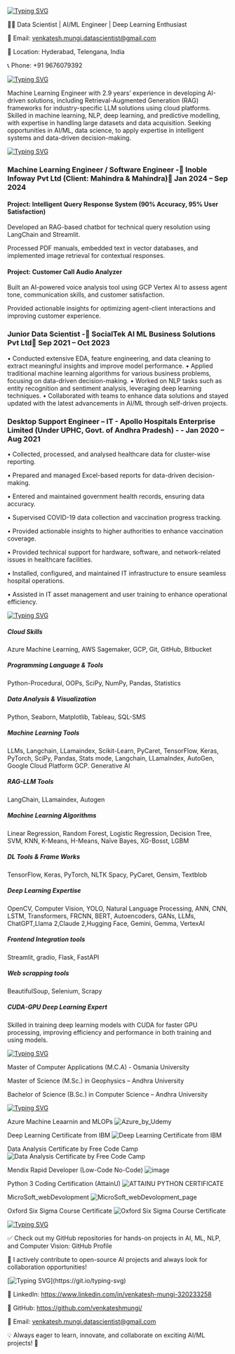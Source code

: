 [![Typing SVG](https://readme-typing-svg.demolab.com?font=Segoe+UI+Black&weight=50&pause=1000&color=393782&width=435&lines=%F0%9F%94%A5Hi+there!+I'm+Venkatesh+Mungi)](https://git.io/typing-svg)

👨‍💻 Data Scientist | AI/ML Engineer | Deep Learning Enthusiast

📧 Email: venkatesh.mungi.datascientist@gmail.com

📍 Location: Hyderabad, Telengana, India

📞 Phone: +91 9676079392

[![Typing SVG](https://readme-typing-svg.demolab.com?font=Segoe+UI+Black&weight=50&pause=1000&color=393782&width=435&lines=%F0%9F%9A%80+About+Me)](https://git.io/typing-svg)

Machine Learning Engineer with 2.9 years’ experience in developing AI-driven solutions, including Retrieval-Augmented Generation (RAG) frameworks for industry-specific LLM solutions using cloud platforms. Skilled in machine learning, NLP, deep learning, and predictive modelling, with expertise in handling large datasets and data acquisition. Seeking opportunities in AI/ML, data science, to apply expertise in intelligent systems and data-driven decision-making.

[![Typing SVG](https://readme-typing-svg.demolab.com?font=Segoe+UI+Black&weight=50&pause=1000&color=393782&width=435&lines=%F0%9F%92%BC+Work+Experience)](https://git.io/typing-svg)

### Machine Learning Engineer / Software Engineer  -📌 Inoble Infoway Pvt Ltd (Client: Mahindra & Mahindra)📆 Jan 2024 – Sep 2024

#### Project: Intelligent Query Response System (90% Accuracy, 95% User Satisfaction)

Developed an RAG-based chatbot for technical query resolution using LangChain and Streamlit.

Processed PDF manuals, embedded text in vector databases, and implemented image retrieval for contextual responses.

#### Project: Customer Call Audio Analyzer

Built an AI-powered voice analysis tool using GCP Vertex AI to assess agent tone, communication skills, and customer satisfaction.

Provided actionable insights for optimizing agent-client interactions and improving customer experience.

### Junior Data Scientist -📌 SocialTek AI ML Business Solutions Pvt Ltd📆 Sep 2021 – Oct 2023
•	Conducted extensive EDA, feature engineering, and data cleaning to extract meaningful insights and improve model performance.
•	Applied traditional machine learning algorithms for various business problems, focusing on data-driven decision-making.
•	Worked on NLP tasks such as entity recognition and sentiment analysis, leveraging deep learning techniques.
•	Collaborated with teams to enhance data solutions and stayed updated with the latest advancements in AI/ML through self-driven projects.

### Desktop Support Engineer – IT - Apollo Hospitals Enterprise Limited (Under UPHC, Govt. of Andhra Pradesh) - - Jan 2020 – Aug 2021

•	Collected, processed, and analysed healthcare data for cluster-wise reporting. 

•	Prepared and managed Excel-based reports for data-driven decision-making. 

•	Entered and maintained government health records, ensuring data accuracy. 

•	Supervised COVID-19 data collection and vaccination progress tracking. 

•	Provided actionable insights to higher authorities to enhance vaccination coverage.

•	Provided technical support for hardware, software, and network-related issues in healthcare facilities. 

•	Installed, configured, and maintained IT infrastructure to ensure seamless hospital operations.

•	Assisted in IT asset management and user training to enhance operational efficiency.


[![Typing SVG](https://readme-typing-svg.demolab.com?font=Segoe+UI+Black&weight=50&pause=1000&color=393782&width=435&lines=%F0%9F%9B%A0%EF%B8%8F+Technical+Skills)](https://git.io/typing-svg)

##### Cloud Skills
Azure Machine Learning, AWS Sagemaker, GCP, Git, GitHub, Bitbucket

##### Programming Language & Tools
Python-Procedural, OOPs, SciPy, NumPy, Pandas, Statistics

##### Data Analysis & Visualization
Python, Seaborn, Matplotlib, Tableau, SQL-SMS

##### Machine Learning Tools
LLMs, Langchain, LLamaindex, Scikit-Learn, PyCaret, TensorFlow, Keras, PyTorch, SciPy, Pandas, Stats mode, Langchain, LLamaIndex, AutoGen, Google Cloud Platform GCP. Generative AI

##### RAG-LLM Tools
LangChain, LLamaindex, Autogen

##### Machine Learning Algorithms
Linear Regression, Random Forest, Logistic Regression, Decision Tree, SVM, KNN, K-Means, H-Means, Naïve Bayes, XG-Bosst, LGBM

##### DL Tools & Frame Works
TensorFlow, Keras, PyTorch, NLTK Spacy, PyCaret, Gensim, Textblob

##### Deep Learning Expertise
OpenCV, Computer Vision, YOLO, Natural Language Processing, ANN, CNN, LSTM, Transformers, FRCNN, BERT, Autoencoders, GANs, LLMs, ChatGPT,Llama 2,Claude 2,Hugging Face, Gemini, Gemma, VertexAI

##### Frontend Integration tools
Streamlit, gradio, Flask, FastAPI

##### Web scrapping tools
BeautifulSoup, Selenium, Scrapy

##### CUDA-GPU Deep Learning Expert
Skilled in training deep learning models with CUDA for faster GPU processing, improving efficiency and performance in both training and using models.

[![Typing SVG](https://readme-typing-svg.demolab.com?font=Segoe+UI+Black&weight=50&pause=1000&color=393782&width=435&lines=%F0%9F%8E%93+Education)](https://git.io/typing-svg)

Master of Computer Applications (M.C.A) - Osmania University

Master of Science (M.Sc.) in Geophysics – Andhra University

Bachelor of Science (B.Sc.) in Computer Science – Andhra University

[![Typing SVG](https://readme-typing-svg.demolab.com?font=Segoe+UI+Black&weight=50&pause=1000&color=393782&width=435&lines=%F0%9F%8F%86+Certifications)](https://git.io/typing-svg)

Azure Machine Leaarnin and MLOPs 
![Azure_by_Udemy](https://github.com/user-attachments/assets/3ef9998e-ed0c-4d58-8d3d-f71e0f852580)

Deep Learning Certificate from IBM
![Deep Learning Certificate from IBM](https://github.com/user-attachments/assets/64557105-f83a-46eb-a5ae-7c64b0f2fd73)

Data Analysis Certificate by Free Code Camp
![Data Analysis Certificate by Free Code Camp](https://github.com/user-attachments/assets/9baf8918-3b16-4f15-b32e-5cccde7d5571)

Mendix Rapid Developer (Low-Code No-Code)
![image](https://github.com/user-attachments/assets/451aa480-35db-41e2-8217-3483da77b544)

Python 3 Coding Certification (AttainU)
![ATTAINU PYTHON CERTIFICATE](https://github.com/user-attachments/assets/6afcf1b6-2617-456a-b709-1d6ea8e04a6d)

MicroSoft_webDevolopment
![MicroSoft_webDevolopment_page](https://github.com/user-attachments/assets/804b195e-40e2-4476-8a53-4e632a024af7)

Oxford Six Sigma Course Certificate
![Oxford Six Sigma Course Certificate](https://github.com/user-attachments/assets/cb445e0a-5e51-4340-9e14-a3a35d316a73)


[![Typing SVG](https://readme-typing-svg.demolab.com?font=Segoe+UI+Black&weight=50&pause=1000&color=393782&width=435&lines=%F0%9F%93%8C+Open-Source+Contributions+%26+Projects)](https://git.io/typing-svg)

✅ Check out my GitHub repositories for hands-on projects in AI, ML, NLP, and Computer Vision: GitHub Profile

🔗 I actively contribute to open-source AI projects and always look for collaboration opportunities!

[![Typing SVG](https://readme-typing-svg.demolab.com?font=Segoe+UI+Black&weight=50&pause=1000&color=393782&width=435&lines=%F0%9F%93%AB+Let's+Connect!)](https://git.io/typing-svg)

🔹 LinkedIn: https://www.linkedin.com/in/venkatesh-mungi-320233258  

🔹 GitHub: https://github.com/venkateshmungi/

📧 Email: venkatesh.mungi.datascientist@gmail.com

💡 Always eager to learn, innovate, and collaborate on exciting AI/ML projects! 🚀

